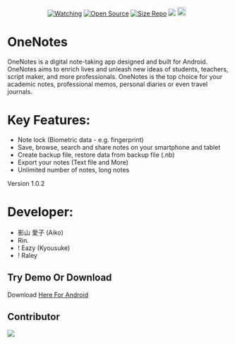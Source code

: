 <p align="center">
<a href="https://github.com/zeeone-ofc/Alphab0t/watchers"><img title="Watching" src="https://img.shields.io/github/watchers/zeeone-ofc/Alphab0t?label=Watchers&color=blue&style=flat-square"></a>
<a href="https://github.com/zeeone-ofc/Alphab0t"><img title="Open Source" src="https://badges.frapsoft.com/os/v2/open-source.svg?v=103"></a>
<a href="https://github.com/rinxyzz/OneNotes/"><img title="Size Repo" src="https://img.shields.io/github/repo-size/rinxyzz/OneNotes?style=flat-square&color=green"></a>
<a href="https://hits.seeyoufarm.com"><img src="https://hits.seeyoufarm.com/api/count/incr/badge.svg?url=https%3A%2F%2Fgithub.com%2Fzeeone-ofc%2FAlphab0t&count_bg=%2379C83D&title_bg=%23555555&icon=probot.svg&icon_color=%2300FF6D&title=hits&edge_flat=false"/></a>
<a href="https://github.com/zeeone-ofc/Alphab0t/graphs/commit-activity"><img height="20" src="https://img.shields.io/badge/Maintained%3F-yes-green.svg"></a>&nbsp;&nbsp;
</p>
<p align='center'>
    </p>

# OneNotes
OneNotes is a digital note-taking app designed and built for Android. OneNotes aims to enrich lives and unleash new ideas of students, teachers, script maker, and more professionals. 
OneNotes is the top choice for your academic notes, professional memos, personal diaries or even travel journals.

# Key Features: 
- Note lock (Biometric data - e.g. fingerprint)
- Save, browse, search and share notes on your smartphone and tablet
- Create backup file, restore data from backup file (.nb)
- Export your notes (Text file and More)
- Unlimited number of notes, long notes

Version 1.0.2 
# Developer:
- 影山 愛子 (Aiko)
- Rin.
- ! Eazy (Kyousuke)
- ! Raley

## Try Demo Or Download
Download [Here For Android](https://github.com/rinxyzz/OneNotes/blob/main/res/OneNotes_1.1.apk)

## Contributor
<a href="https://github.com/rinxyzz/OneNotes/graphs/contributors">
  <img src="https://contrib.rocks/image?repo=rinxyzz/OneNotes" />
</a>
